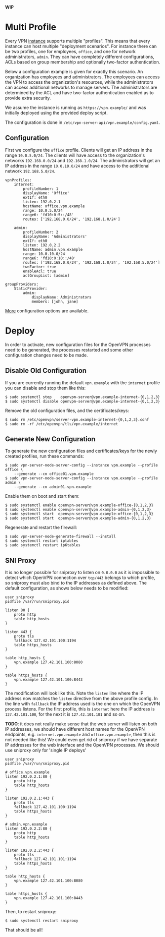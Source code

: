 **WIP**

# Multi Profile

Every VPN [instance](MULTI_INSTANCE.md) supports multiple "profiles". This 
means that every instance can host multiple "deployment scenarios". For 
instance there can be two profiles, one for employees, `office`, and one for 
network administrators, `admin`. They can have completely different 
configurations, ACLs based on group membership and optionally two-factor 
authentication.

Below a configuration example is given for exactly this scenario. An 
organization has employees and administrators. The employees can access the VPN
to access the organization's resources, while the administrators can access 
additional networks to manage servers. The administrators are determined by the
ACL and have two-factor authentication enabled as to provide extra security.

We assume the instance is running as `https://vpn.example/` and was initially
deployed using the provided deploy script.

The configuration is done in `/etc/vpn-server-api/vpn.example/config.yaml`.

## Configuration

First we configure the `office` profile. Clients will get an IP address in the 
range `10.0.5.0/24`. The clients will have access to the organization's 
networks `192.168.0.0/24` and `192.168.1.0/24`. The administrators will get
an IP address in the range `10.0.10.0/24` and have access to the additional
network `192.168.5.0/24`.

    vpnProfiles:
        internet:
            profileNumber: 1
            displayName: 'Office'
            extIf: eth0
            listen: 192.0.2.1
            hostName: office.vpn.example
            range: 10.0.5.0/24
            range6: 'fd10:0:5::/48'
            routes: ['192.168.0.0/24', '192.168.1.0/24']

        admin:
            profileNumber: 2
            displayName: 'Administrators'
            extIf: eth0
            listen: 192.0.2.2
            hostName: admin.vpn.example
            range: 10.0.10.0/24
            range6: 'fd10:0:10::/48'
            routes: ['192.168.0.0/24', '192.168.1.0/24', '192.168.5.0/24']
            twoFactor: true
            enableAcl: true
            aclGroupList: [admin]

    groupProviders:
        StaticProvider:
            admin:
                displayName: Administrators
                members: [john, jane]

[More](PROFILE_CONFIG.md) configuration options are available.

# Deploy

In order to activate, new configuration files for the OpenVPN processes need
to be generated, the processes restarted and some other configuration changes
need to be made.

## Disable Old Configuration

If you are currently running the default `vpn.example` with the `internet` 
profile you can disable and stop them like this:

    $ sudo systemctl stop    openvpn-server@vpn.example-internet-{0,1,2,3}
    $ sudo systemctl disable openvpn-server@vpn.example-internet-{0,1,2,3}
 
Remove the old configuration files, and the certificates/keys:

    $ sudo rm /etc/openvpn/server-vpn.example-internet-{0,1,2,3}.conf
    $ sudo rm -rf /etc/openvpn/tls/vpn.example/internet

## Generate New Configuration
 
To generate the new configuration files and certificates/keys for the newly 
created profiles, run these commands:

    $ sudo vpn-server-node-server-config --instance vpn.example --profile office \
        --generate --cn office01.vpn.example
    $ sudo vpn-server-node-server-config --instance vpn.example --profile admin \
        --generate --cn admin01.vpn.example

Enable them on boot and start them:

    $ sudo systemctl enable openvpn-server@vpn.example-office-{0,1,2,3}
    $ sudo systemctl enable openvpn-server@vpn.example-admin-{0,1,2,3}
    $ sudo systemctl start  openvpn-server@vpn.example-office-{0,1,2,3}
    $ sudo systemctl start  openvpn-server@vpn.example-admin-{0,1,2,3}

Regenerate and restart the firewall:

    $ sudo vpn-server-node-generate-firewall --install
    $ sudo systemctl restart iptables
    $ sudo systemctl restart ip6tables

## SNI Proxy

It is no longer possible for sniproxy to listen on `0.0.0.0` as it is 
impossible to detect which OpenVPN connection over `tcp/443` belongs to which
profile, so sniproxy must also bind to the IP addresses as defined above. The 
default configuration, as shows below needs to be modified:

    user sniproxy
    pidfile /var/run/sniproxy.pid

    listen 80 {
        proto http
        table http_hosts
    }

    listen 443 {
        proto tls
        fallback 127.42.101.100:1194
        table https_hosts
    }

    table http_hosts {
        vpn.example 127.42.101.100:8080
    }

    table https_hosts {
        vpn.example 127.42.101.100:8443
    }

The modification will look like this. Note the `listen` line where the IP 
address now matches the `listen` directive from the above profile config. In 
the line with `fallback` the IP address used is the one on which the OpenVPN 
process listens. For the first profile, this is `internet` here the IP address 
is `127.42.101.100`, for the next it is `127.42.101.101` and so on.

**TODO**: it does not really make sense that the web server will listen on both
IP addresses, we should have different host names for the OpenVPN endpoints, 
e.g. `internet.vpn.example` and `office.vpn.example`, then this is not needed
like this! We could even get rid of sniproxy if we have separate IP addresses
for the web interface and the OpenVPN processes. We should use sniproxy only
for 'single IP deploys'

    user sniproxy
    pidfile /var/run/sniproxy.pid

    # office.vpn.example
    listen 192.0.2.1:80 {
        proto http
        table http_hosts
    }

    listen 192.0.2.1:443 {
        proto tls
        fallback 127.42.101.100:1194
        table https_hosts
    }

    # admin.vpn.example
    listen 192.0.2.2:80 {
        proto http
        table http_hosts
    }

    listen 192.0.2.2:443 {
        proto tls
        fallback 127.42.101.101:1194
        table https_hosts
    }

    table http_hosts {
        vpn.example 127.42.101.100:8080
    }

    table https_hosts {
        vpn.example 127.42.101.100:8443
    }

Then, to restart sniproxy:

    $ sudo systemctl restart sniproxy

That should be all!
